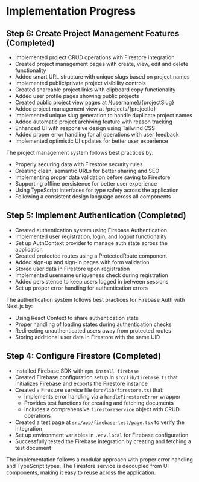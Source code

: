 # Implementation Progress

## Step 6: Create Project Management Features (Completed)

- Implemented project CRUD operations with Firestore integration
- Created project management pages with create, view, edit and delete functionality
- Added smart URL structure with unique slugs based on project names
- Implemented public/private project visibility controls
- Created shareable project links with clipboard copy functionality
- Added user profile pages showing public projects
- Created public project view pages at /{username}/{projectSlug}
- Added project management view at /projects/{projectId}
- Implemented unique slug generation to handle duplicate project names
- Added automatic project archiving feature with reason tracking
- Enhanced UI with responsive design using Tailwind CSS
- Added proper error handling for all operations with user feedback
- Implemented optimistic UI updates for better user experience

The project management system follows best practices by:
- Properly securing data with Firestore security rules
- Creating clean, semantic URLs for better sharing and SEO
- Implementing proper data validation before saving to Firestore
- Supporting offline persistence for better user experience
- Using TypeScript interfaces for type safety across the application
- Following a consistent design language across all components

## Step 5: Implement Authentication (Completed)

- Created authentication system using Firebase Authentication
- Implemented user registration, login, and logout functionality
- Set up AuthContext provider to manage auth state across the application
- Created protected routes using a ProtectedRoute component
- Added sign-up and sign-in pages with form validation
- Stored user data in Firestore upon registration
- Implemented username uniqueness check during registration
- Added persistence to keep users logged in between sessions
- Set up proper error handling for authentication errors

The authentication system follows best practices for Firebase Auth with Next.js by:
- Using React Context to share authentication state
- Proper handling of loading states during authentication checks
- Redirecting unauthenticated users away from protected routes
- Storing additional user data in Firestore with the same UID

## Step 4: Configure Firestore (Completed)

- Installed Firebase SDK with `npm install firebase`
- Created Firebase configuration setup in `src/lib/firebase.ts` that initializes Firebase and exports the Firestore instance
- Created a Firestore service file (`src/lib/firestore.ts`) that:
  - Implements error handling via a `handleFirestoreError` wrapper
  - Provides test functions for creating and fetching documents
  - Includes a comprehensive `firestoreService` object with CRUD operations
- Created a test page at `src/app/firebase-test/page.tsx` to verify the integration
- Set up environment variables in `.env.local` for Firebase configuration
- Successfully tested the Firebase integration by creating and fetching a test document

The implementation follows a modular approach with proper error handling and TypeScript types. The Firestore service is decoupled from UI components, making it easy to reuse across the application.
